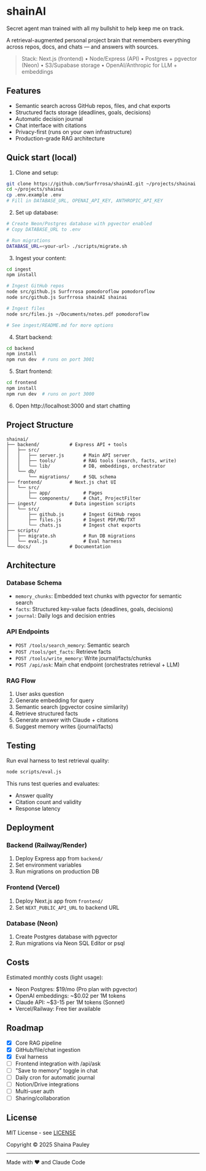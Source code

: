 # shainAI

Secret agent man trained with all my bullshit to help keep me on track.

A retrieval-augmented personal project brain that remembers everything across repos, docs, and chats — and answers with sources.

> Stack: Next.js (frontend) • Node/Express (API) • Postgres + pgvector (Neon) • S3/Supabase storage • OpenAI/Anthropic for LLM + embeddings

## Features

- Semantic search across GitHub repos, files, and chat exports
- Structured facts storage (deadlines, goals, decisions)
- Automatic decision journal
- Chat interface with citations
- Privacy-first (runs on your own infrastructure)
- Production-grade RAG architecture

## Quick start (local)

1. Clone and setup:
```bash
git clone https://github.com/Surfrrosa/shainAI.git ~/projects/shainai
cd ~/projects/shainai
cp .env.example .env
# Fill in DATABASE_URL, OPENAI_API_KEY, ANTHROPIC_API_KEY
```

2. Set up database:
```bash
# Create Neon/Postgres database with pgvector enabled
# Copy DATABASE_URL to .env

# Run migrations
DATABASE_URL=<your-url> ./scripts/migrate.sh
```

3. Ingest your content:
```bash
cd ingest
npm install

# Ingest GitHub repos
node src/github.js Surfrrosa pomodoroflow pomodoroflow
node src/github.js Surfrrosa shainAI shainai

# Ingest files
node src/files.js ~/Documents/notes.pdf pomodoroflow

# See ingest/README.md for more options
```

4. Start backend:
```bash
cd backend
npm install
npm run dev  # runs on port 3001
```

5. Start frontend:
```bash
cd frontend
npm install
npm run dev  # runs on port 3000
```

6. Open http://localhost:3000 and start chatting

## Project Structure

```
shainai/
├── backend/           # Express API + tools
│   ├── src/
│   │   ├── server.js       # Main API server
│   │   ├── tools/          # RAG tools (search, facts, write)
│   │   └── lib/            # DB, embeddings, orchestrator
│   └── db/
│       └── migrations/     # SQL schema
├── frontend/          # Next.js chat UI
│   └── src/
│       ├── app/            # Pages
│       └── components/     # Chat, ProjectFilter
├── ingest/            # Data ingestion scripts
│   └── src/
│       ├── github.js       # Ingest GitHub repos
│       ├── files.js        # Ingest PDF/MD/TXT
│       └── chats.js        # Ingest chat exports
├── scripts/
│   ├── migrate.sh          # Run DB migrations
│   └── eval.js             # Eval harness
└── docs/              # Documentation
```

## Architecture

### Database Schema

- `memory_chunks`: Embedded text chunks with pgvector for semantic search
- `facts`: Structured key-value facts (deadlines, goals, decisions)
- `journal`: Daily logs and decision entries

### API Endpoints

- `POST /tools/search_memory`: Semantic search
- `POST /tools/get_facts`: Retrieve facts
- `POST /tools/write_memory`: Write journal/facts/chunks
- `POST /api/ask`: Main chat endpoint (orchestrates retrieval + LLM)

### RAG Flow

1. User asks question
2. Generate embedding for query
3. Semantic search (pgvector cosine similarity)
4. Retrieve structured facts
5. Generate answer with Claude + citations
6. Suggest memory writes (journal/facts)

## Testing

Run eval harness to test retrieval quality:

```bash
node scripts/eval.js
```

This runs test queries and evaluates:
- Answer quality
- Citation count and validity
- Response latency

## Deployment

### Backend (Railway/Render)
1. Deploy Express app from `backend/`
2. Set environment variables
3. Run migrations on production DB

### Frontend (Vercel)
1. Deploy Next.js app from `frontend/`
2. Set `NEXT_PUBLIC_API_URL` to backend URL

### Database (Neon)
1. Create Postgres database with pgvector
2. Run migrations via Neon SQL Editor or psql

## Costs

Estimated monthly costs (light usage):
- Neon Postgres: $19/mo (Pro plan with pgvector)
- OpenAI embeddings: ~$0.02 per 1M tokens
- Claude API: ~$3-15 per 1M tokens (Sonnet)
- Vercel/Railway: Free tier available

## Roadmap

- [x] Core RAG pipeline
- [x] GitHub/file/chat ingestion
- [x] Eval harness
- [ ] Frontend integration with /api/ask
- [ ] "Save to memory" toggle in chat
- [ ] Daily cron for automatic journal
- [ ] Notion/Drive integrations
- [ ] Multi-user auth
- [ ] Sharing/collaboration

## License

MIT License - see [LICENSE](LICENSE)

Copyright © 2025 Shaina Pauley

---

Made with ❤️ and Claude Code
